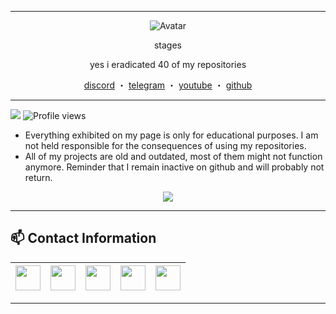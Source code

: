 ------
<p align="center">  
  <img src="https://avatars.githubusercontent.com/u/70340957?v=3" alt="Avatar">
</p>
<p align="center">
    stages 
<p align="center">
yes i eradicated 40 of my repositories
<p align="center">
</p>
<p align="center">
<a href="https://discord.com/users/197524745930014721">discord</a>
    ・
    <a href="https://t.me/outlined">telegram</a>
    ・
    <a href="https://www.youtube.com/channel/">youtube</a>
    ・
    <a href="https://github.com/stages">github</a>
</p>

<p align="center">  

-----
![](https://visitor-badge.glitch.me/badge?page_id=stages.stages) 
![Profile views](https://gpvc.arturio.dev/stages?v=3)
  
  - Everything exhibited on my page is only for educational purposes. I am not held responsible for the consequences of using my repositories.
  - All of my projects are old and outdated, most of them might not function anymore. Reminder that I remain inactive on github and will probably not return.

<p align="center"> 
<img src ="https://lanyard-profile-readme.vercel.app/api/197524745930014721">
</p>

-----

## 📫 Contact Information
<a href="https://www.instagram.com//"><img src="https://cdn4.iconfinder.com/data/icons/social-media-logos-6/512/62-instagram-256.png" width="40"></a>|<a href="https://twitter.com/"><img src="https://cdn2.iconfinder.com/data/icons/social-media-2285/512/1_Twitter3_colored_svg-128.png" width="40"></a>|<a href="https://www.youtube.com/channel/"><img src="https://cdn2.iconfinder.com/data/icons/social-media-icon-set-6/94/youtube-256.png" width="40"></a>|<a href="https://discord.gg/dreams"><img src="https://cdn0.iconfinder.com/data/icons/free-social-media-set/24/discord-512.png" width="40"></a>|<a href="mailto:contact@kazion.cf"><img src="https://image.flaticon.com/icons/svg/281/281769.svg" width="40"></a>|
|--|--|--|--|--| 

-----
